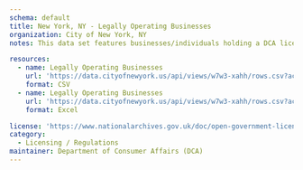```yaml
---
schema: default
title: New York, NY - Legally Operating Businesses
organization: City of New York, NY
notes: This data set features businesses/individuals holding a DCA license so that they may legally operate in New York City. Sightseeing guides and temporary street fair vendors are not included in this data set.

resources:
  - name: Legally Operating Businesses
    url: 'https://data.cityofnewyork.us/api/views/w7w3-xahh/rows.csv?accessType=DOWNLOAD'
    format: CSV
  - name: Legally Operating Businesses
    url: 'https://data.cityofnewyork.us/api/views/w7w3-xahh/rows.csv?accessType=DOWNLOAD&bom=true&format=true'
    format: Excel

license: 'https://www.nationalarchives.gov.uk/doc/open-government-licence/version/3/'
category:
  - Licensing / Regulations
maintainer: Department of Consumer Affairs (DCA)
---
```

